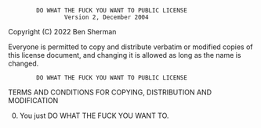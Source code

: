             DO WHAT THE FUCK YOU WANT TO PUBLIC LICENSE
                    Version 2, December 2004

 Copyright (C) 2022 Ben Sherman

 Everyone is permitted to copy and distribute verbatim or modified
 copies of this license document, and changing it is allowed as long
 as the name is changed.

            DO WHAT THE FUCK YOU WANT TO PUBLIC LICENSE
   TERMS AND CONDITIONS FOR COPYING, DISTRIBUTION AND MODIFICATION

  0. You just DO WHAT THE FUCK YOU WANT TO.
